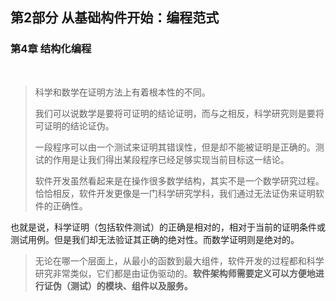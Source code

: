 ## 第2部分 从基础构件开始：编程范式
### 第4章 结构化编程
<br>

>科学和数学在证明方法上有着根本性的不同。
>
>我们可以说数学是要将可证明的结论证明，而与之相反，科学研究则是要将可证明的结论证伪。
>
>一段程序可以由一个测试来证明其错误性，但是却不能被证明是正确的。测试的作用是让我们得出某段程序已经足够实现当前目标这一结论。
>
>软件开发虽然看起来是在操作很多数学结构，其实不是一个数学研究过程。恰恰相反，软件开发更像是一门科学研究学科，我们通过无法证伪来证明软件的正确性。

也就是说，科学证明（包括软件测试）的正确是相对的，相对于当前的证明条件或测试用例。但是我们却无法验证其正确的绝对性。而数学证明则是绝对的。

>无论在哪一个层面上，从最小的函数到最大组件，软件开发的过程都和科学研究非常类似，它们都是由证伪驱动的。**软件架构师需要定义可以方便地进行证伪（测试）的模块、组件以及服务。**
